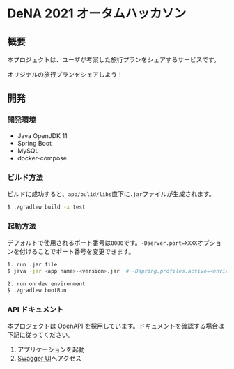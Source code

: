 # DeNA 2021 オータムハッカソン

## 概要

本プロジェクトは、ユーザが考案した旅行プランをシェアするサービスです。

オリジナルの旅行プランをシェアしよう！

## 開発

### 開発環境

- Java OpenJDK 11
- Spring Boot
- MySQL
- docker-compose

### ビルド方法

ビルドに成功すると、`app/bulid/libs`直下に`.jar`ファイルが生成されます。

```sh
$ ./gradlew build -x test
```

### 起動方法

デフォルトで使用されるポート番号は`8080`です。`-Dserver.port=XXXX`オプションを付けることでポート番号を変更できます。

```sh
1. run .jar file
$ java -jar <app name>-<version>.jar  # -Dspring.profiles.active=<environment>

2. run on dev environment
$ ./gradlew bootRun
```

### API ドキュメント

本プロジェクトは OpenAPI を採用しています。ドキュメントを確認する場合は下記に従ってください。

1. アプリケーションを起動
2. [Swagger UI](http://localhost:8080/swagger-ui/)へアクセス
